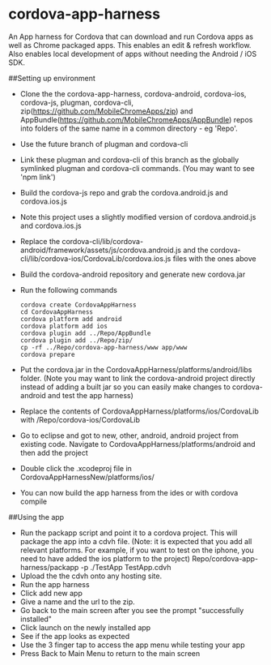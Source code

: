 cordova-app-harness
===================

An App harness for Cordova that can download and run Cordova apps as well as Chrome packaged apps. This enables an edit &amp; refresh workflow. Also enables local development of apps without needing the Android / iOS SDK.

##Setting up environment

*   Clone the the cordova-app-harness, cordova-android, cordova-ios, cordova-js, plugman, cordova-cli, zip(https://github.com/MobileChromeApps/zip) and AppBundle(https://github.com/MobileChromeApps/AppBundle) repos into folders of the same name in a common directory - eg 'Repo'.
*   Use the future branch of plugman and cordova-cli
*   Link these plugman and cordova-cli of this branch as the globally symlinked plugman and cordova-cli commands. (You may want to see 'npm link')
*   Build the cordova-js repo and grab the cordova.android.js and cordova.ios.js
*   Note this project uses a slightly modified version of cordova.android.js and cordova.ios.js
*   Replace the cordova-cli/lib/cordova-android/framework/assets/js/cordova.android.js and the cordova-cli/lib/cordova-ios/CordovaLib/cordova.ios.js files with the ones above
*   Build the cordova-android repository and generate new cordova.jar
*   Run the following commands

        cordova create CordovaAppHarness
        cd CordovaAppHarness
        cordova platform add android
        cordova platform add ios
        cordova plugin add ../Repo/AppBundle
        cordova plugin add ../Repo/zip/
        cp -rf ../Repo/cordova-app-harness/www app/www
        cordova prepare

*   Put the cordova.jar in the CordovaAppHarness/platforms/android/libs folder. (Note you may want to link the cordova-android project directly instead of adding a built jar so you can easily make changes to cordova-android and test the app harness)
*   Replace the contents of CordovaAppHarness/platforms/ios/CordovaLib with /Repo/cordova-ios/CordovaLib
*   Go to eclipse and got to new, other, android, android project from existing code. Navigate to CordovaAppHarness/platforms/android and then add the project
*   Double click the  .xcodeproj file in CordovaAppHarnessNew/platforms/ios/
*   You can now build the app harness from the ides or with cordova compile

##Using the app

*   Run the packapp script and point it to a cordova project. This will package the app into a cdvh file. (Note: it is expected that you add all relevant platforms. For example, if you want to test on the iphone, you need to have added the ios platform to the project)
        Repo/cordova-app-harness/packapp -p ./TestApp TestApp.cdvh
*   Upload the the cdvh onto any hosting site.
*   Run the app harness
*   Click add new app
*   Give a name and the url to the zip.
*   Go back to the main screen after you see the prompt "successfully installed"
*   Click launch on the newly installed app
*   See if the app looks as expected
*   Use the 3 finger tap to access the app menu while testing your app
*   Press Back to Main Menu to return to the main screen
